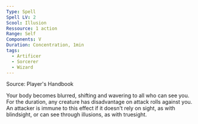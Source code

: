 ```yaml
---
Type: Spell
Spell LV: 2
Scool: Illusion
Ressource: 1 action
Range: Self
Components: V
Duration: Concentration, 1min
tags:
  - Artificer
  - Sorcerer
  - Wizard
---
```

Source: Player's Handbook

Your body becomes blurred, shifting and wavering to all who can see you. For the duration, any creature has disadvantage on attack rolls against you. An attacker is immune to this effect if it doesn't rely on sight, as with blindsight, or can see through illusions, as with truesight.